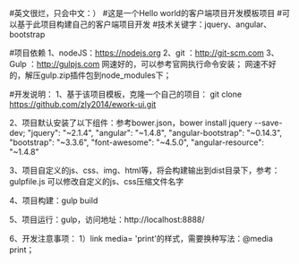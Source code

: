 #英文很烂，只会中文：）
#这是一个Hello world的客户端项目开发模板项目
#可以基于此项目构建自己的客户端项目开发
#技术关键字：jquery、angular、bootstrap

#项目依赖
1、nodeJS：https://nodejs.org
2、git   ：http://git-scm.com
3、Gulp  ：http://gulpjs.com
网速好的，可以参考官网执行命令安装；
网速不好的，解压gulp.zip插件包到node_modules下；

#开发说明：
1、基于该项目模板，克隆一个自己的项目：
git clone https://github.com/zly2014/ework-ui.git

2、项目默认安装了以下组件：参考bower.json，bower install jquery --save-dev;
    "jquery": "~2.1.4",
    "angular": "~1.4.8",
    "angular-bootstrap": "~0.14.3",
    "bootstrap": "~3.3.6",
    "font-awesome": "~4.5.0",
    "angular-resource": "~1.4.8"

3、项目自定义的js、css、img、html等，将会构建输出到dist目录下，参考：gulpfile.js
可以修改自定义的js、css压缩文件名字

4、项目构建：gulp build

5、项目运行：gulp，访问地址：http://localhost:8888/

6、开发注意事项：
1）link media= 'print'的样式，需要换种写法：@media print；





